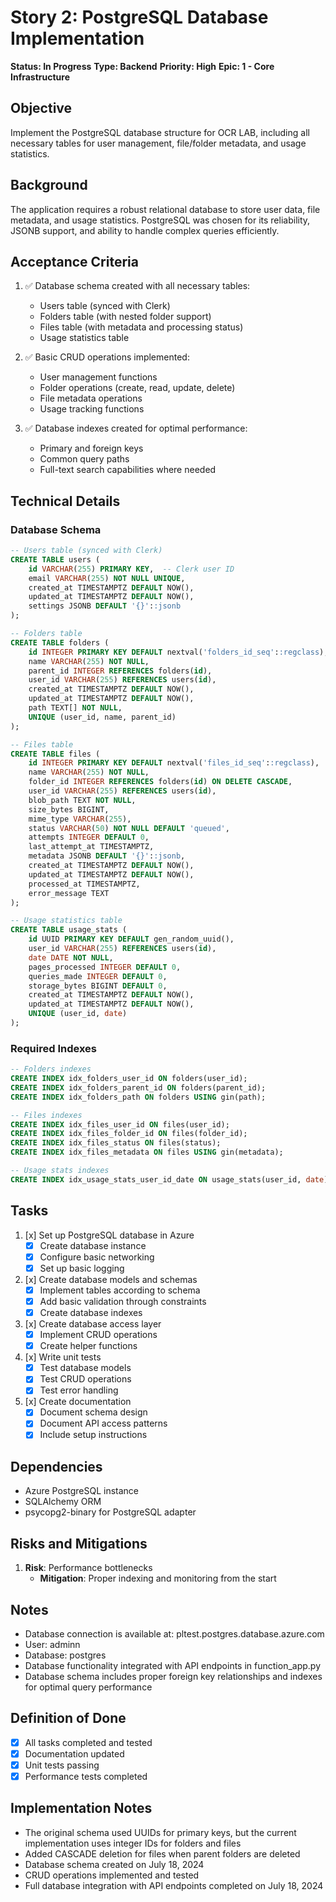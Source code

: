 # Story 2: PostgreSQL Database Implementation

**Status: In Progress**
**Type: Backend**
**Priority: High**
**Epic: 1 - Core Infrastructure**

## Objective
Implement the PostgreSQL database structure for OCR LAB, including all necessary tables for user management, file/folder metadata, and usage statistics.

## Background
The application requires a robust relational database to store user data, file metadata, and usage statistics. PostgreSQL was chosen for its reliability, JSONB support, and ability to handle complex queries efficiently.

## Acceptance Criteria
1. ✅ Database schema created with all necessary tables:
   - Users table (synced with Clerk)
   - Folders table (with nested folder support)
   - Files table (with metadata and processing status)
   - Usage statistics table

2. ✅ Basic CRUD operations implemented:
   - User management functions
   - Folder operations (create, read, update, delete)
   - File metadata operations
   - Usage tracking functions

3. ✅ Database indexes created for optimal performance:
   - Primary and foreign keys
   - Common query paths
   - Full-text search capabilities where needed

## Technical Details

### Database Schema

```sql
-- Users table (synced with Clerk)
CREATE TABLE users (
    id VARCHAR(255) PRIMARY KEY,  -- Clerk user ID
    email VARCHAR(255) NOT NULL UNIQUE,
    created_at TIMESTAMPTZ DEFAULT NOW(),
    updated_at TIMESTAMPTZ DEFAULT NOW(),
    settings JSONB DEFAULT '{}'::jsonb
);

-- Folders table
CREATE TABLE folders (
    id INTEGER PRIMARY KEY DEFAULT nextval('folders_id_seq'::regclass),
    name VARCHAR(255) NOT NULL,
    parent_id INTEGER REFERENCES folders(id),
    user_id VARCHAR(255) REFERENCES users(id),
    created_at TIMESTAMPTZ DEFAULT NOW(),
    updated_at TIMESTAMPTZ DEFAULT NOW(),
    path TEXT[] NOT NULL,
    UNIQUE (user_id, name, parent_id)
);

-- Files table
CREATE TABLE files (
    id INTEGER PRIMARY KEY DEFAULT nextval('files_id_seq'::regclass),
    name VARCHAR(255) NOT NULL,
    folder_id INTEGER REFERENCES folders(id) ON DELETE CASCADE,
    user_id VARCHAR(255) REFERENCES users(id),
    blob_path TEXT NOT NULL,
    size_bytes BIGINT,
    mime_type VARCHAR(255),
    status VARCHAR(50) NOT NULL DEFAULT 'queued',
    attempts INTEGER DEFAULT 0,
    last_attempt_at TIMESTAMPTZ,
    metadata JSONB DEFAULT '{}'::jsonb,
    created_at TIMESTAMPTZ DEFAULT NOW(),
    updated_at TIMESTAMPTZ DEFAULT NOW(),
    processed_at TIMESTAMPTZ,
    error_message TEXT
);

-- Usage statistics table
CREATE TABLE usage_stats (
    id UUID PRIMARY KEY DEFAULT gen_random_uuid(),
    user_id VARCHAR(255) REFERENCES users(id),
    date DATE NOT NULL,
    pages_processed INTEGER DEFAULT 0,
    queries_made INTEGER DEFAULT 0,
    storage_bytes BIGINT DEFAULT 0,
    created_at TIMESTAMPTZ DEFAULT NOW(),
    updated_at TIMESTAMPTZ DEFAULT NOW(),
    UNIQUE (user_id, date)
);
```

### Required Indexes

```sql
-- Folders indexes
CREATE INDEX idx_folders_user_id ON folders(user_id);
CREATE INDEX idx_folders_parent_id ON folders(parent_id);
CREATE INDEX idx_folders_path ON folders USING gin(path);

-- Files indexes
CREATE INDEX idx_files_user_id ON files(user_id);
CREATE INDEX idx_files_folder_id ON files(folder_id);
CREATE INDEX idx_files_status ON files(status);
CREATE INDEX idx_files_metadata ON files USING gin(metadata);

-- Usage stats indexes
CREATE INDEX idx_usage_stats_user_id_date ON usage_stats(user_id, date);
```

## Tasks
1. [x] Set up PostgreSQL database in Azure
   - [x] Create database instance
   - [x] Configure basic networking
   - [x] Set up basic logging

2. [x] Create database models and schemas
   - [x] Implement tables according to schema
   - [x] Add basic validation through constraints
   - [x] Create database indexes

3. [x] Create database access layer
   - [x] Implement CRUD operations
   - [x] Create helper functions

4. [x] Write unit tests
   - [x] Test database models
   - [x] Test CRUD operations
   - [x] Test error handling

5. [x] Create documentation
   - [x] Document schema design
   - [x] Document API access patterns
   - [x] Include setup instructions

## Dependencies
- Azure PostgreSQL instance
- SQLAlchemy ORM
- psycopg2-binary for PostgreSQL adapter

## Risks and Mitigations
1. **Risk**: Performance bottlenecks
   - **Mitigation**: Proper indexing and monitoring from the start

## Notes
- Database connection is available at: pltest.postgres.database.azure.com
- User: adminn
- Database: postgres
- Database functionality integrated with API endpoints in function_app.py
- Database schema includes proper foreign key relationships and indexes for optimal query performance

## Definition of Done
- [x] All tasks completed and tested
- [x] Documentation updated
- [x] Unit tests passing
- [x] Performance tests completed 

## Implementation Notes
- The original schema used UUIDs for primary keys, but the current implementation uses integer IDs for folders and files
- Added CASCADE deletion for files when parent folders are deleted
- Database schema created on July 18, 2024
- CRUD operations implemented and tested
- Full database integration with API endpoints completed on July 18, 2024 